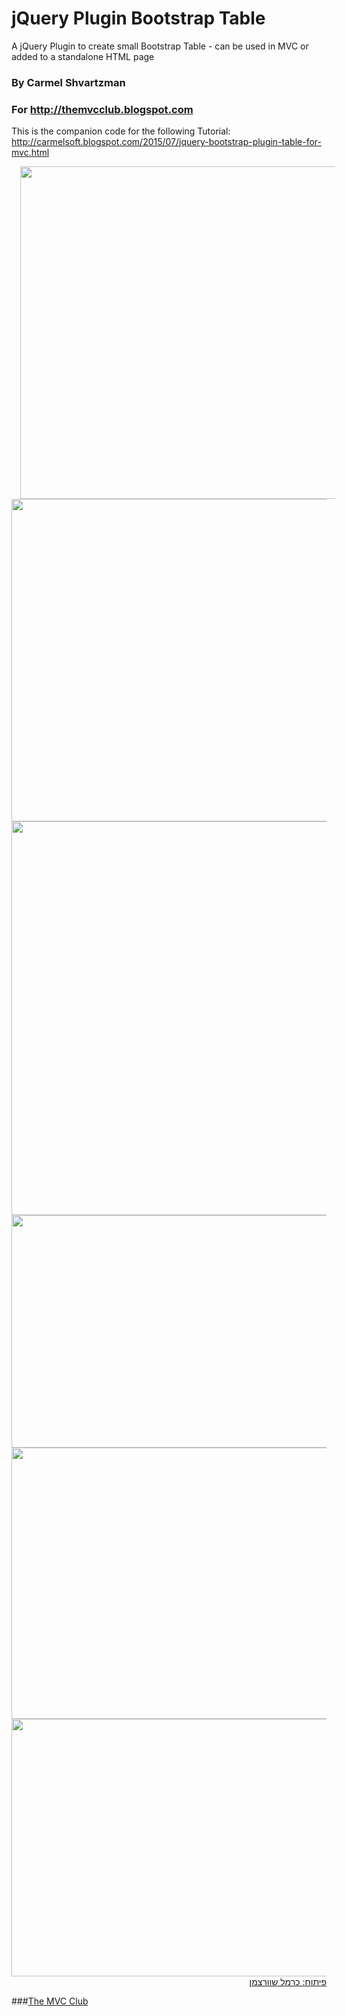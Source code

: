 # jQuery Plugin Bootstrap Table
A jQuery Plugin to create small Bootstrap Table - can be used in MVC or added to a standalone HTML page

### By Carmel Shvartzman
### For http://themvcclub.blogspot.com
This is the companion code for the following Tutorial:
http://carmelsoft.blogspot.com/2015/07/jquery-bootstrap-plugin-table-for-mvc.html

<a href="http://carmelsoft.blogspot.com/2015/07/jquery-bootstrap-plugin-table-for-mvc.html" imageanchor="1" target="_self" style="margin-left: 1em; margin-right: 1em;">



<img border="0" height="532" src="http://3.bp.blogspot.com/-b2a7Q3U3GeQ/VaITSROLtvI/AAAAAAAALXI/aHX9W1r6NsI/s640/1.png" width="640" />


<img border="0" height="516" src="http://4.bp.blogspot.com/-LGengMeQzQM/VaITSYxxBOI/AAAAAAAALW8/IzmpmhWJd5o/s640/2.png" width="640" />


<img border="0" height="630" src="http://4.bp.blogspot.com/-UJLm0Tb8Z4w/VaITSeIeQoI/AAAAAAAALWo/XZ7-5Pj51hU/s640/3.png" width="640" />

<img border="0" height="372" src="http://2.bp.blogspot.com/-6Oadi7oyMHw/VaITTCuoo4I/AAAAAAAALW0/ZLXhsks2Cnw/s640/4.png" width="640" />



<img border="0" height="434" src="http://4.bp.blogspot.com/-ocx_kJ-HqbQ/VaITTvHx3MI/AAAAAAAALXA/DE0vU3OLbmg/s640/6.png" width="640" />



<img border="0" height="412" src="http://2.bp.blogspot.com/-21weivHWekE/VaITTiTGjwI/AAAAAAAALW4/ayAtW44DIac/s640/5.png" width="640" />





<div style="direction: rtl;">
פיתוח: כרמל שוורצמן</div>





</a>

###<a href="http://themvcclub.blogspot.com/"   target="_new"  >The MVC Club</a>
